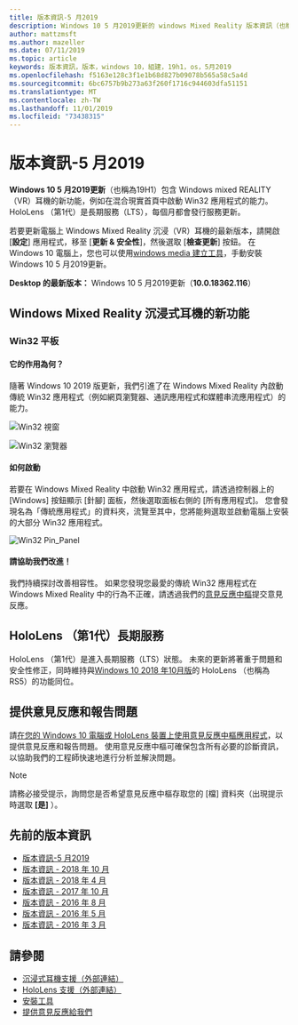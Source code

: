 ```yaml
---
title: 版本資訊-5 月2019
description: Windows 10 5 月2019更新的 windows Mixed Reality 版本資訊（也稱為19H1）。
author: mattzmsft
ms.author: mazeller
ms.date: 07/11/2019
ms.topic: article
keywords: 版本資訊，版本，windows 10，組建，19h1，os，5月2019
ms.openlocfilehash: f5163e128c3f1e1b68d827b09078b565a58c5a4d
ms.sourcegitcommit: 6bc6757b9b273a63f260f1716c944603dfa51151
ms.translationtype: MT
ms.contentlocale: zh-TW
ms.lasthandoff: 11/01/2019
ms.locfileid: "73438315"
---
```

# <a name="release-notes---may-2019"></a>版本資訊-5 月2019

**Windows 10 5 月2019更新**（也稱為19H1）包含 Windows mixed REALITY （VR）耳機的新功能，例如在混合現實首頁中啟動 Win32 應用程式的能力。 HoloLens （第1代）是長期服務（LTS），每個月都會發行服務更新。

若要更新電腦上 Windows Mixed Reality 沉浸（VR）耳機的最新版本，請開啟 [**設定**] 應用程式，移至 [**更新 & 安全性**]，然後選取 [**檢查更新**] 按鈕。 在 Windows 10 電腦上，您也可以使用[windows media 建立工具](https://www.microsoft.com/software-download/windows10)，手動安裝 Windows 10 5 月2019更新。

**Desktop 的最新版本：** Windows 10 5 月2019更新（**10.0.18362.116**）<br>

## <a name="new-features-for-windows-mixed-reality-immersive-headsets"></a>Windows Mixed Reality 沉浸式耳機的新功能

### <a name="win32-slates"></a>Win32 平板

#### <a name="what-does-it-do"></a>它的作用為何？ 
隨著 Windows 10 2019 版更新，我們引進了在 Windows Mixed Reality 內啟動傳統 Win32 應用程式（例如網頁瀏覽器、通訊應用程式和媒體串流應用程式）的能力。 

![Win32 視窗](images/mr-win32-slates-1.png)

![Win32 瀏覽器](images/mr-win32-slates-2.png)

#### <a name="how-to-launch"></a>如何啟動
若要在 Windows Mixed Reality 中啟動 Win32 應用程式，請透過控制器上的 [Windows] 按鈕顯示 [針腳] 面板，然後選取面板右側的 [所有應用程式]。  您會發現名為「傳統應用程式」的資料夾，流覽至其中，您將能夠選取並啟動電腦上安裝的大部分 Win32 應用程式。

![Win32 Pin_Panel](images/mr-win32-slates-pinspanel.png)

#### <a name="please-help-us-improve"></a>請協助我們改進！
我們持續探討改善相容性。  如果您發現您最愛的傳統 Win32 應用程式在 Windows Mixed Reality 中的行為不正確，請透過我們的[意見反應中樞](https://support.microsoft.com//help/4021566/windows-10-send-feedback-to-microsoft-with-feedback-hub)提交意見反應。

## <a name="hololens-1st-gen-long-term-servicing"></a>HoloLens （第1代）長期服務

HoloLens （第1代）是進入長期服務（LTS）狀態。 未來的更新將著重于問題和安全性修正，同時維持與[Windows 10 2018 年10月版](release-notes-october-2018.md)的 HoloLens （也稱為 RS5）的功能同位。 

## <a name="provide-feedback-and-report-issues"></a>提供意見反應和報告問題

請[在您的 Windows 10 電腦或 HoloLens 裝置上使用意見反應中樞應用程式](give-us-feedback.md)，以提供意見反應和報告問題。 使用意見反應中樞可確保包含所有必要的診斷資訊，以協助我們的工程師快速地進行分析並解決問題。

>[!NOTE]
>請務必接受提示，詢問您是否希望意見反應中樞存取您的 [檔] 資料夾（出現提示時選取 **[是]** ）。

## <a name="prior-release-notes"></a>先前的版本資訊

* [版本資訊-5 月2019](release-notes-may-2019.md)
* [版本資訊 - 2018 年 10 月](release-notes-october-2018.md)
* [版本資訊 - 2018 年 4 月](release-notes-april-2018.md)
* [版本資訊 - 2017 年 10 月](release-notes-october-2017.md)
* [版本資訊 - 2016 年 8 月](release-notes-august-2016.md)
* [版本資訊 - 2016 年 5 月](release-notes-may-2016.md)
* [版本資訊 - 2016 年 3 月](release-notes-march-2016.md)

## <a name="see-also"></a>請參閱
* [沉浸式耳機支援（外部連結）](https://docs.microsoft.com/windows/mixed-reality/enthusiast-guide/troubleshooting-windows-mixed-reality)
* [HoloLens 支援（外部連結）](https://support.microsoft.com/products/hololens)
* [安裝工具](install-the-tools.md)
* [提供意見反應給我們](give-us-feedback.md)

